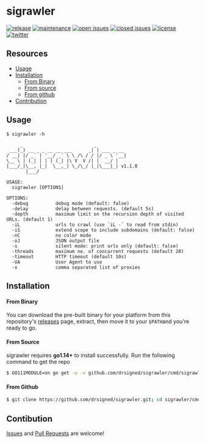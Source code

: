 # sigrawler

[![release](https://img.shields.io/github/release/drsigned/sigrawler?style=flat&color=0040ff)](https://github.com/drsigned/sigrawler/releases) [![maintenance](https://img.shields.io/badge/maintained%3F-yes-0040ff.svg)](https://github.com/drsigned/sigrawler) [![open issues](https://img.shields.io/github/issues-raw/drsigned/sigrawler.svg?style=flat&color=0040ff)](https://github.com/drsigned/sigrawler/issues?q=is:issue+is:open) [![closed issues](https://img.shields.io/github/issues-closed-raw/drsigned/sigrawler.svg?style=flat&color=0040ff)](https://github.com/drsigned/sigrawler/issues?q=is:issue+is:closed) [![license](https://img.shields.io/badge/license-MIT-gray.svg?colorB=0040FF)](https://github.com/drsigned/sigrawler/blob/master/LICENSE) [![twitter](https://img.shields.io/badge/twitter-@drsigned-0040ff.svg)](https://twitter.com/drsigned)

## Resources

* [Usage](#usage)
* [Installation](#installation)
    * [From Binary](#from-binary)
    * [From source](#from-source)
    * [From github](#from-github)
* [Contribution](#contribution)

## Usage

```text
$ sigrawler -h

     _                          _
 ___(_) __ _ _ __ __ ___      _| | ___ _ __
/ __| |/ _` | '__/ _` \ \ /\ / / |/ _ \ '__|
\__ \ | (_| | | | (_| |\ V  V /| |  __/ |
|___/_|\__, |_|  \__,_| \_/\_/ |_|\___|_| v1.1.0
       |___/

USAGE:
  sigrawler [OPTIONS]

OPTIONS:
  -debug          debug mode (default: false)
  -delay          delay between requests. (default 5s)
  -depth          maximum limit on the recursion depth of visited URLs. (default 1)
  -iL             urls to crawl (use `iL -` to read from stdin)
  -iS             extend scope to include subdomains (default: false)
  -nC             no color mode
  -oJ             JSON output file
  -s              silent mode: print urls only (default: false)
  -threads        maximum no. of concurrent requests (default 20)
  -timeout        HTTP timeout (default 10s)
  -UA             User Agent to use
  -x              comma separated list of proxies
```

## Installation

#### From Binary

You can download the pre-built binary for your platform from this repository's [releases](https://github.com/drsigned/sigrawler/releases/) page, extract, then move it to your `$PATH`and you're ready to go.

#### From Source

sigrawler requires **go1.14+** to install successfully. Run the following command to get the repo

```bash
$ GO111MODULE=on go get -u -v github.com/drsigned/sigrawler/cmd/sigrawler
```

#### From Github

```bash
$ git clone https://github.com/drsigned/sigrawler.git; cd sigrawler/cmd/sigrawler/; go build; mv sigrawler /usr/local/bin/; sigrawler -h
```

## Contibution

[Issues](https://github.com/drsigned/sigrawler/issues) and [Pull Requests](https://github.com/drsigned/sigrawler/pulls) are welcome! 